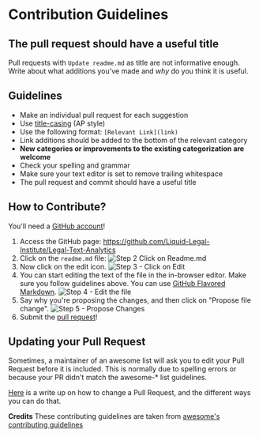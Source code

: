 # Contribution Guidelines

## The pull request should have a useful title 
Pull requests with `Update readme.md` as title are not informative enough. 
Write about what additions you've made and *why* do you think it is useful. 

## Guidelines
- Make an individual pull request for each suggestion
- Use [title-casing](http://titlecapitalization.com) (AP style)
- Use the following format: `[Relevant Link](link)`
- Link additions should be added to the bottom of the relevant category
- **New categories or improvements to the existing categorization are welcome**
- Check your spelling and grammar
- Make sure your text editor is set to remove trailing whitespace
- The pull request and commit should have a useful title

## How to Contribute?
You'll need a [GitHub account](https://github.com/join)!

1. Access the GitHub page: https://github.com/Liquid-Legal-Institute/Legal-Text-Analytics
2. Click on the `readme.md` file: ![Step 2 Click on Readme.md](https://cloud.githubusercontent.com/assets/170270/9402920/53a7e3ea-480c-11e5-9d81-aecf64be55eb.png)
3. Now click on the edit icon. ![Step 3 - Click on Edit](https://cloud.githubusercontent.com/assets/170270/9402927/6506af22-480c-11e5-8c18-7ea823530099.png)
4. You can start editing the text of the file in the in-browser editor. Make sure you follow guidelines above. You can use [GitHub Flavored Markdown](https://help.github.com/articles/github-flavored-markdown/). ![Step 4 - Edit the file](https://cloud.githubusercontent.com/assets/170270/9402932/7301c3a0-480c-11e5-81f5-7e343b71674f.png)
5. Say why you're proposing the changes, and then click on "Propose file change". ![Step 5 - Propose Changes](https://cloud.githubusercontent.com/assets/170270/9402937/7dd0652a-480c-11e5-9138-bd14244593d5.png)
6. Submit the [pull request](https://help.github.com/articles/using-pull-requests/)!

## Updating your Pull Request

Sometimes, a maintainer of an awesome list will ask you to edit your Pull Request before it is included. This is normally due to spelling errors or because your PR didn't match the awesome-* list guidelines.

[Here](https://github.com/RichardLitt/knowledge/blob/master/github/amending-a-commit-guide.md) is a write up on how to change a Pull Request, and the different ways you can do that.

**Credits**
These contributing guidelines are taken from [awesome's contributing guidelines](https://github.com/sindresorhus/awesome/blob/master/contributing.md)
